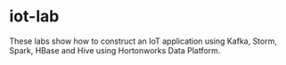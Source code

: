 # iot-lab
These labs show how to construct an IoT application using Kafka, Storm, Spark, HBase and Hive using Hortonworks Data Platform.
